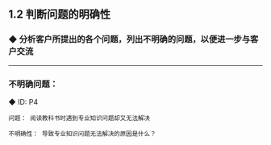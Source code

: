 ##  1.2  判断问题的明确性


### ◆  分析客户所提出的各个问题，列出不明确的问题，以便进一步与客户交流


---



### 不明确问题：
◆   ID:   P4
    

    问题： 阅读教科书时遇到专业知识问题却又无法解决

    不明确性： 导致专业知识问题无法解决的原因是什么？